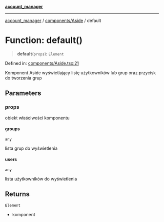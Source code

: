 [**account_manager**](../../../README.md)

***

[account_manager](../../../modules.md) / [components/Aside](../README.md) / default

# Function: default()

> **default**(`props`): `Element`

Defined in: [components/Aside.tsx:21](https://github.com/DawLip/programowanie-zespolowe/blob/7db6c4f7e8feac59e458adcc08c8cc70f3a35b0d/website/app/components/Aside.tsx#L21)

Komponent Aside wyświetlający listę użytkowników lub grup oraz przycisk do tworzenia grup

## Parameters

### props

obiekt właściwości komponentu

#### groups

`any`

lista grup do wyświetlenia

#### users

`any`

lista użytkowników do wyświetlenia

## Returns

`Element`

- komponent
